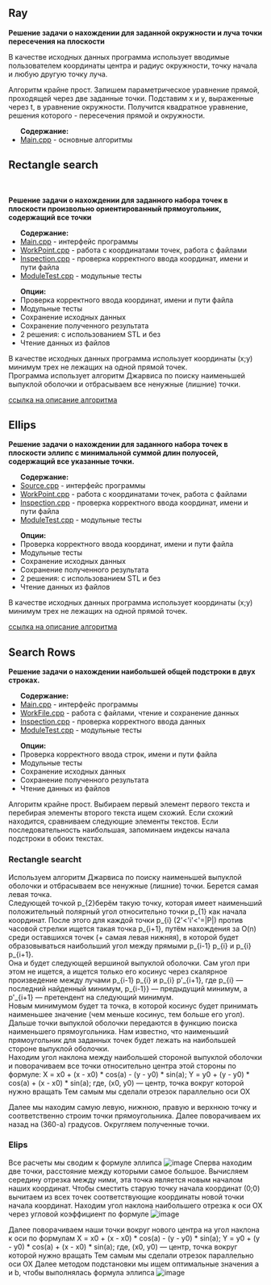 <html>
<div>
 <div>
 <h2>
        Ray
    </h2>
 <p><b> 
        Решение задачи о нахождении для заданной окружности и луча точки пересечения на плоскости  
 </b></p>
 <p>
       В качестве исходных данных программа использует вводимые пользователем координаты центра и радиус окружности, точку начала и любую другую точку луча.
    </p>
 <p>
        Алгоритм крайне прост.
        Запишем параметрическое уравнение прямой, проходящей через две заданные точки. Подставим x и y, выраженные через t, в уравнение окружности. Получится квадратное уравнение, решения которого - пересечения прямой и окружности. 
 </p>
<ul><b>Содержание:</b>
        <li><a href="https://github.com/mikenmsl/cpp/blob/master/Ray/Lab_1/main.cpp">Main.cpp</a> - основные алгоритмы</li>
    </ul>
    </div>

 <div>
    <h2>
        Rectangle search
    </h2>
    <br>
    <p><b> 
        Решение задачи о нахождении для заданного набора точек в плоскости произвольно ориентированный прямоугольник, содержащий все точки
    </b></p>
  <ul> <b>Содержание:</b>
        <li><a href="https://github.com/mikenmsl/cpp/blob/master/RectangleSearch/Lab_4/Main.cpp">Main.cpp</a> - интерфейс программы</li>
       <li><a href="https://github.com/mikenmsl/cpp/blob/master/RectangleSearch/Lab_4/WorkPoint.cpp">WorkPoint.cpp</a> - работа с координатами точек, работа с файлами</li>
        <li><a href="https://github.com/mikenmsl/cpp/blob/master/RectangleSearch/Lab_4/Inspection.cpp">Inspection.cpp</a> - проверка корректного ввода координат, имени и пути файла</li>
        <li><a href="https://github.com/mikenmsl/cpp/blob/master/RectangleSearch/Lab_4/ModuleTest.cpp">ModuleTest.cpp</a> - модульные тесты</li>
    </ul>

 <ul> <b>Опции:</b>
        <li>Проверка корректного ввода координат, имени и пути файла</li>
        <li>Модульные тесты</li>
        <li>Сохранение исходных данных</li>
        <li>Сохранение полученного результата</li>
        <li>2 решения: с использованием STL и без</li>
        <li>Чтение данных из файлов</li>
    </ul>
    <p>
        В качестве исходных данных программа использует координаты (x;y) минимум трех не лежащих на одной прямой точек. <br>
        Программа использует алгоритм Джарвиса по поиску наименьшей выпуклой оболочки и отбрасываем все ненужные (лишние) точки.
    </p>
    <a href="#rectangle-search">ссылка на описание алгоритма</a>
    </div>

<div>
<h2>
        Ellips
    </h2>

 <p><b> 
        Решение задачи о нахождении для заданного набора точек в плоскости эллипс с минимальной  суммой длин полуосей, содержащий все указанные точки. 
    </b></p>
     <ul> <b>Содержание:</b>
        <li><a href="https://github.com/mikenmsl/cpp/blob/master/ellips/Project_09_05/Source.cpp">Source.cpp</a> - интерфейс программы</li>
        <li><a href="https://github.com/mikenmsl/cpp/blob/master/ellips/Project_09_05/WorkPoint.cpp">WorkPoint.cpp</a> - работа с координатами точек, работа с файлами</li>
        <li><a href="https://github.com/mikenmsl/cpp/blob/master/ellips/Project_09_05/Inspection.cpp">Inspection.cpp</a> - проверка корректного ввода координат, имени и пути файла</li>
        <li><a href="https://github.com/mikenmsl/cpp/blob/master/ellips/Project_09_05/ModuleTest.cpp">ModuleTest.cpp</a> - модульные тесты</li>
    </ul>
 <ul> <b>Опции:</b>
        <li>Проверка корректного ввода координат, имени и пути файла</li>
        <li>Модульные тесты</li>
        <li>Сохранение исходных данных</li>
        <li>Сохранение полученного результата</li>
        <li>2 решения: с использованием STL и без</li>
        <li>Чтение данных из файлов</li>
    </ul>
 <p>
        В качестве исходных данных программа использует координаты (x;y) минимум трех не лежащих на одной прямой точек. <br>
    </p>
    <a href="#elips">ссылка на описание алгоритма</a>
    </div>

<div>
 <h2>
        Search Rows
    </h2>
<p><b> 
        Решение задачи о нахождении наибольшей общей подстроки в двух строках. 
    </b></p>
 <ul> <b>Содержание:</b>
        <li><a href="https://github.com/mikenmsl/cpp/blob/master/SearchRows/Lab_3/Main.cpp">Main.cpp</a> - интерфейс программы</li>
        <li><a href="https://github.com/mikenmsl/cpp/blob/master/SearchRows/Lab_3/WorkFile.cpp">WorkFile.cpp</a> -  работа с файлами, чтение и сохранение данных</li>
        <li><a href="https://github.com/mikenmsl/cpp/blob/master/SearchRows/Lab_3/Inspection.cpp">Inspection.cpp</a> - проверка корректного ввода данных</li>
        <li><a href="https://github.com/mikenmsl/cpp/blob/master/SearchRows/Lab_3/ModuleTest.cpp">ModuleTest.cpp</a> - модульные тесты</li>
    </ul>

 <ul> <b>Опции:</b>
        <li>Проверка корректного ввода строк, имени и пути файла</li>
        <li>Модульные тесты</li>
        <li>Сохранение исходных данных</li>
        <li>Сохранение полученного результата</li>
        <li>Чтение данных из файлов</li>
    </ul>
 <p>
        Алгоритм крайне прост. 
        Выбираем первый элемент первого текста и перебирая элементы второго текста ищем схожий. Если схожий находится, сравниваем следующие элементы текстов.
 Если последовательность наибольшая, запоминаем индексы начала подстроки в обоих текстах.
 <br>
    </p>
    </div>








<div id="rectangle-search">
<h3>Rectangle searcht</h3>
<p> Используем алгоритм Джарвиса по поиску наименьшей выпуклой оболочки и отбрасываем все ненужные (лишние) точки. 
Берется самая левая точка. <br> Следующей точкой  p_{2}берём такую точку, которая имеет наименьший положительный полярный угол относительно точки  p_{1} как начала координат. После этого для каждой точки p_{i} (2'<'i'<'=|P|) против часовой стрелки ищется такая точка p_{i+1}, путём нахождения за  O(n) среди оставшихся точек (+ самая левая нижняя), в которой будет образовываться наибольший угол между прямыми 
p_{i-1} p_{i} и  p_{i} p_{i+1}. <br>Она и будет следующей вершиной выпуклой оболочки. Сам угол при этом не ищется, а ищется только его косинус через скалярное произведение между лучами p_{i-1} p_{i} и p_{i} p'_{i+1}, где  p_{i} — последний найденный минимум, p_{i-1}} — предыдущий минимум, а p'_{i+1} — претендент на следующий минимум. <br>Новым минимумом будет та точка, в которой косинус будет принимать наименьшее значение (чем меньше косинус, тем больше его угол). 
Дальше точки выпуклой оболочки передаются в функцию поиска наименьшего прямоугольника. Нам известно, что наименьший прямоугольник для заданных точек будет лежать на наибольшей стороне выпуклой оболочки. <br>
Находим угол наклона между наибольшей стороной выпуклой оболочки и поворачиваем все точки относительно центра этой стороны по формуле: 
X = x0 + (x - x0) * cos(a) - (y - y0) * sin(a);
Y = y0 + (y - y0) * cos(a) + (x - x0) * sin(a);
где, (x0, y0) — центр, точка вокруг которой нужно вращать
Тем самым мы сделали отрезок параллельно оси ОХ<br>

Далее мы находим самую левую, нижнюю, правую и верхнюю точку и соответственно строим точки прямоугольника. Далее поворачиваем их назад на (360-а) градусов.
Округляем полученные точки.
</p>
</div>

<div id="elips">
    <h3>Elips</h3>
    <p>
        Все расчеты мы сводим к формуле эллипса <img src="https://image.ibb.co/g88v9z/image.png" alt="image" border="0">
Сперва находим две точки, расстояние между которыми самое большое. 
Вычисляем середину отрезка между ними, эта точка является новым началом наших координат.
Чтобы сместить старую точку начала координат (0;0) вычитаем из всех точек соответствующие координаты новой точки начала координат.
Находим угол наклона наибольшего отрезка к оси OX через угловой коэффициент по формуле 
<img src="https://thumb.ibb.co/gDdHNK/image.png" alt="image" border="0">

Далее поворачиваем наши точки вокруг нового центра на угол наклона к оси по формулам 
X = x0 + (x - x0) * cos(a) - (y - y0) * sin(a);
Y = y0 + (y - y0) * cos(a) + (x - x0) * sin(a);
где, (x0, y0) — центр, точка вокруг которой нужно вращать
Тем самым мы сделали отрезок параллельно оси ОХ
Далее методом подстановки мы ищем оптимальные значения a и b, чтобы выполнялась формула эллипса 
<img src="https://image.ibb.co/g88v9z/image.png" alt="image" border="0">
    </p>
</div>







</html>
